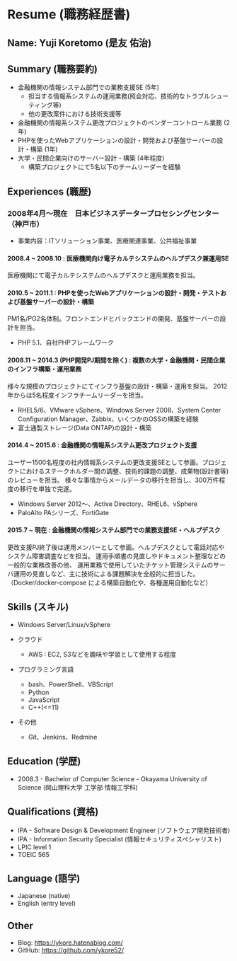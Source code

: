 # Resume (職務経歴書)

## Name: Yuji Koretomo (是友 佑治)

## Summary (職務要約)

* 金融機関の情報システム部門での業務支援SE (5年)
  * 担当する情報系システムの運用業務(照会対応、技術的なトラブルシューティング等)
  * 他の更改案件における技術支援等
* 金融機関の情報系システム更改プロジェクトのベンダーコントロール業務 (2年)
* PHPを使ったWebアプリケーションの設計・開発および基盤サーバーの設計・構築 (1年)
* 大学・民間企業向けのサーバー設計・構築 (4年程度)
  * 構築プロジェクトにて5名以下のチームリーダーを経験

## Experiences (職歴)

### 2008年4月～現在　日本ビジネスデータープロセシングセンター　（神戸市）

* 事業内容：ITソリューション事業、医療関連事業、公共福祉事業

#### 2008.4 ~ 2008.10 : 医療機関向け電子カルテシステムのヘルプデスク兼運用SE

医療機関にて電子カルテシステムのヘルプデスクと運用業務を担当。

#### 2010.5 ~ 2011.1 : PHPを使ったWebアプリケーションの設計・開発・テストおよび基盤サーバーの設計・構築

PM1名/PG2名体制。フロントエンドとバックエンドの開発、基盤サーバーの設計を担当。
  * PHP 5.1、自社PHPフレームワーク

#### 2008.11 ~ 2014.3 (PHP開発PJ期間を除く) : 複数の大学・金融機関・民間企業のインフラ構築・運用業務

様々な規模のプロジェクトにてインフラ基盤の設計・構築・運用を担当。
2012年からは5名程度インフラチームリーダーを担当。

  * RHEL5/6、VMware vSphere、Windows Server 2008、System Center Configuration Manager、Zabbix、いくつかのOSSの構築を経験
  * 富士通製ストレージ(Data ONTAP)の設計・構築

#### 2014.4 ~ 2015.6 : 金融機関の情報系システム更改プロジェクト支援

ユーザー1500名程度の社内情報系システムの更改支援SEとして参画。プロジェクトにおけるステークホルダー間の調整、技術的課題の調整、成果物(設計書等)のレビューを担当。
様々な事情からメールデータの移行を担当し、300万件程度の移行を単独で完遂。

  * Windows Server 2012～、Active Directory、RHEL6、vSphere
  * PaloAlto PAシリーズ、FortiGate

#### 2015.7 ~ 現在 : 金融機関の情報システム部門での業務支援SE・ヘルプデスク
 
更改支援PJ終了後は運用メンバーとして参画。ヘルプデスクとして電話対応やシステム障害調査などを担当。
運用手順書の見直しやドキュメント整理などの一般的な業務改善の他、
運用業務で使用していたチケット管理システムのサーバ運用の見直しなど、主に技術による課題解決を全般的に担当した。
（Docker/docker-compose による構築自動化や、各種運用自動化など）

## Skills (スキル)

* Windows Server/Linux/vSphere

* クラウド
  * AWS : EC2, S3などを趣味や学習として使用する程度

* プログラミング言語
  * bash、PowerShell、VBScript
  * Python
  * JavaScript
  * C++(<=11)

* その他
  * Git、Jenkins、Redmine

## Education (学歴)

* 2008.3 - Bachelor of Computer Science - Okayama University of Science (岡山理科大学 工学部 情報工学科)

## Qualifications (資格)

* IPA - Software Design &amp; Development Engineer (ソフトウェア開発技術者)
* IPA - Information Security Specialist (情報セキュリティスペシャリスト)
* LPIC level 1
* TOEIC 565

## Language (語学)

* Japanese (native)
* English (entry level)

## Other

* Blog: https://ykore.hatenablog.com/
* GitHub: https://github.com/ykore52/

